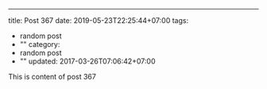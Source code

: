 ---
title: Post 367
date: 2019-05-23T22:25:44+07:00
tags:
  - random post
  - ""
category:
  - random post
  - ""
updated: 2017-03-26T07:06:42+07:00

This is content of post 367